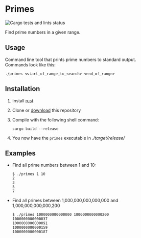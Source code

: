 # Primes

![Cargo tests and lints status](https://github.com/jacobcallear/primes/actions/workflows/tests.yml/badge.svg)

Find prime numbers in a given range.

## Usage

Command line tool that prints prime numbers to standard output. Commands look
like this:

```shell
./primes <start_of_range_to_search> <end_of_range>
```

## Installation

1. Install [rust](https://www.rust-lang.org/tools/install)
2. Clone or [download](https://github.com/jacobcallear/primes/archive/main.zip)
   this repository
3. Compile with the following shell command:

   ```shell
   cargo build --release
   ```

4. You now have the `primes` executable in *./target/release/*

## Examples

- Find all prime numbers between 1 and 10:

  ```shell
  $ ./primes 1 10
  2
  3
  5
  7
  ```

- Find all primes between 1,000,000,000,000,000 and 1,000,000,000,000,200

  ```shell
  $ ./primes 1000000000000000 1000000000000200
  1000000000000037
  1000000000000091
  1000000000000159
  1000000000000187
  ```

